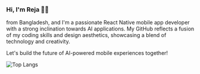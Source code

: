 ### Hi, I'm Reja 👋👋

from Bangladesh, and I'm a passionate React Native mobile app developer with a strong inclination towards AI applications. 
My GitHub reflects a fusion of my coding skills and design aesthetics, showcasing a blend of technology and creativity. 

Let's build the future of AI-powered mobile experiences together!

![Top Langs](https://github-readme-stats.vercel.app/api/top-langs/?username=rejawanul&layout=compact)
